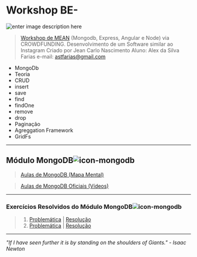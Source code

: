 
# **Workshop BE-**
![enter image description here](https://s3.amazonaws.com/media-p.slid.es/uploads/jbpionnier/images/196683/mean_small_vertical.png "MEAN STACK")



>[Workshop de MEAN](https://github.com/Webschool-io/be-mean-instagram "Repositório Oficial") (Mongodb, Express, Angular e Node) via CROWDFUNDING.
>Desenvolvimento de um Software similar ao Instagram
>Criado por Jean Carlo Nascimento
>Aluno: Alex da Silva Farias
>e-mail: astfarias@gmail.com
>
 - MongoDb
  - Teoria
  - CRUD
  - insert
  - save
  - find
  - findOne
  - remove
  - drop
  - Paginação
  - Agreggation Framework
  - GridFs
> 


----------


## Módulo MongoDB![icon-mongodb](http://www.axantweb.com/images/icons/mongo.png)

>[Aulas de MongoDB (Mapa Mental)](https://github.com/astfarias/be-mean-modulo-mongodb/blob/master/aulas/MongoDB-mind-map.mm "Aulas MongoDB - Mapa Mental")

>[Aulas de MongoDB Oficiais (Vídeos)](https://github.com/Webschool-io/be-mean-instagram/wiki/M%C3%B3dulo-_--MongoDB "Aulas - MongoDB")


----------


### Exercícios Resolvidos do Módulo MongoDB![icon-mongodb](http://www.axantweb.com/images/icons/mongo.png)

> 1. [Problemática](https://github.com/Webschool-io/be-mean-instagram/blob/master/apostila/classes/mongodb/class-01-resolved.md "Exercício-01 - MongoDB") | [Resolução](https://github.com/astfarias/be-mean-modulo-mongodb/blob/master/exercicios/class-01-resolved-astfarias-alex-farias.md "Exercício-02 - MongoDB - Resposta") 
 >2. [Problemática](https://github.com/Webschool-io/be-mean-instagram/blob/master/apostila/classes/mongodb/class-02-resolved.md "Exercício-02 - MongoDB") | [Resolução](https://github.com/astfarias/be-mean-modulo-mongodb/blob/master/exercicios/exercicio-save/class-2-resolved-astfarias-alex-farias.md "Exercício-02 -  MongoDB - Resposta")

----------


 *"If I have seen further it is by standing on the shoulders of Giants." - Isaac Newton*
